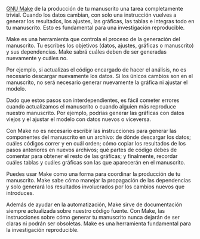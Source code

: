 [GNU Make](https://en.wikipedia.org/wiki/Make_(software)) de la producción de tu manuscrito una
tarea completamente trivial. Cuando los datos cambian, con solo una instrucción vuelves a generar
los resultados, los ajustes, las gráficas, las tablas e integras todo en tu manuscrito. Esto es
fundamental para una investigación reproducible.

Make es una herramienta que controla el proceso de la generación del manuscrito. Tu escribes los
objetivos (datos, ajustes, gráficas o manuscrito) y sus dependencias. Make sabrá cuáles deben de ser
generadas nuevamente y cuáles no.

Por ejemplo, si actualizas el código encargado de hacer el análisis, no es necesario descargar
nuevamente los datos. Si los únicos cambios son en el manuscrito, no será necesario generar
nuevamente la gráfica ni ajustar el modelo.

Dado que estos pasos son interdependientes, es fácil cometer errores cuando actualizamos el
manuscrito o cuando alguien más reproduce nuestro manuscrito. Por ejemplo, podrías generar las
gráficas con datos viejos y el ajustar el modelo con datos nuevos o viceversa.

Con Make no es necesario escribir las instrucciones para generar las componentes del manuscrito en
un archivo: de dónde descargar los datos; cuáles códigos correr y en cuál orden; cómo copiar los
resultados de los pasos anteriores en nuevos archivos; qué partes de código debes de comentar para
obtener el resto de las gráficas; y finalmente, recordar cuáles tablas y cuáles gráficas son las que
aparecerán en el manuscrito.

Puedes usar Make como una forma para coordinar la producción de tu manuscrito. Make sabe cómo
manejar la propagación de las dependencias y solo generará los resultados involucrados por los
cambios nuevos que introduces.

Además de ayudar en la automatización, Make sirve de documentación siempre actualizada sobre nuestro
código fuente. Con Make, las instrucciones sobre cómo generar tu manuscrito nunca dejarán de ser
claras ni podrán ser obsoletas. Make es una herramienta fundamental para la investigación
reproducible.

